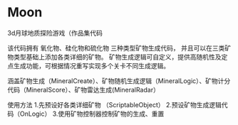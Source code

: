 # Moon
3d月球地质探险游戏（作品集代码

该代码拥有 氧化物、硅化物和硫化物 三种类型矿物生成代码，
并且可以在三类矿物类型基础上添加各类详细的矿物。
矿物生成逻辑可自定义，提供高随机性及定点生成功能，可根据情况重写实现多个关卡不同生成逻辑。

涵盖矿物生成（MineralCreate）、矿物随机生成逻辑（MineralLogic）、矿物计分代码（MineralScore）、矿物雷达生成(MineralRadar）

使用方法
1.先预设好各类详细矿物 （ScriptableObject）
2.预设矿物生成逻辑代码（OnLogic）
3.使用矿物控制器控制矿物的生成、重置

